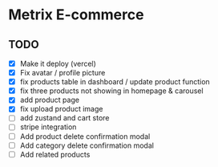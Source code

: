 # Metrix E-commerce

## TODO

- [x] Make it deploy (vercel)
- [x] Fix avatar / profile picture
- [x] fix products table in dashboard / update product function
- [x] fix three products not showing in homepage & carousel
- [x] add product page
- [x] fix upload product image
- [ ] add zustand and cart store
- [ ] stripe integration
- [ ] Add product delete confirmation modal
- [ ] Add category delete confirmation modal
- [ ] Add related products
